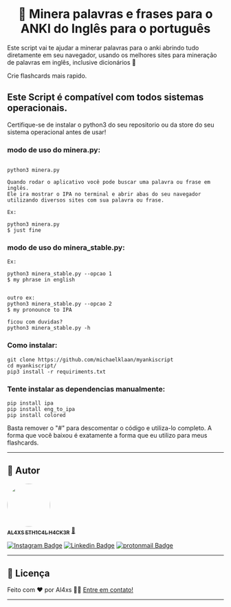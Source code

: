 <h1 align="center"> 👑 Minera palavras e frases para o ANKI do Inglês para o português </h1> 

Este script vai te ajudar a minerar palavras para o anki abrindo tudo diretamente em seu navegador, usando os melhores sites para mineração de palavras em inglês, inclusive dicionários 👑

Crie flashcards mais rapido.

## Este Script é compatível com todos sistemas operacionais.

Certifique-se de instalar o python3 do seu repositorio ou da store do seu sistema operacional  antes de usar!


### modo de uso do minera.py:

```

python3 minera.py

Quando rodar o aplicativo você pode buscar uma palavra ou frase em inglês.
Ele ira mostrar o IPA no terminal e abrir abas do seu navegador utilizando diversos sites com sua palavra ou frase.

Ex:

python3 minera.py
$ just fine
```

### modo de uso do minera_stable.py:

```
Ex: 

python3 minera_stable.py --opcao 1
$ my phrase in english


outro ex:
python3 minera_stable.py --opcao 2
$ my pronounce to IPA

ficou com duvidas?
python3 minera_stable.py -h

```


### Como instalar:

```
git clone https://github.com/michaelklaan/myankiscript
cd myankiscript/
pip3 install -r requiriments.txt
```

### Tente instalar as dependencias manualmente:

```
pip install ipa
pip install eng_to_ipa
pip install colored

```

Basta remover o "#" para descomentar o código e utiliza-lo completo.
A forma que você baixou é exatamente a forma que eu utilizo para meus flashcards.

---

## 🦸 Autor

<a href="https://github.com/al4xs">
 <img style="border-radius: 50%;" src="https://avatars.githubusercontent.com/u/40411471?v=4" width="100px;" alt=""/>
 <br />
 <sub><b>AL4XS ETH1C4L H4CK3R</b></sub></a> <a href="http://al4xs.github.io/" title="Github Personal Blog"> 🚀</a>
 <br />

[![Instagram Badge](https://img.shields.io/badge/-@michaelferral4xs-1ca0f1?style=flat-square&labelColor=1ca0f1&logo=instagram&logoColor=white&link=https://instagram.com/michaelferral4xs)](https://instagram.com/michaelferral4xs) 
[![Linkedin Badge](https://img.shields.io/badge/-Al4xs-blue?style=flat-square&logo=Linkedin&logoColor=white&link=https://www.linkedin.com/in/michael-al4xs/)](https://www.linkedin.com/in/michael-al4xs/) 
[![protonmail Badge](https://img.shields.io/badge/-@al4xs@protonmail.com-c14438?style=flat-square&logo=protonmail&logoColor=white&link=mailto:al4xs@protonmail.com)](mailto:al4xs@protonmail.com)

---

## 📝 Licença

Feito com ❤️  por Al4xs 👋🏽 [Entre em contato!](https://www.linkedin.com/in/michael-al4xs/)

---
